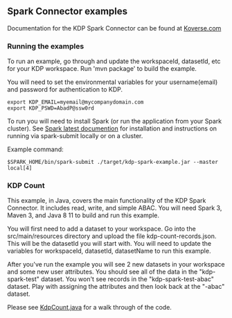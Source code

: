 ## Spark Connector examples

Documentation for the KDP Spark Connector can be found at [Koverse.com](https://documentation.koverse.com/)

### Running the examples

To run an example, go through and update the workspaceId, datasetId, etc for your KDP workspace. Run 'mvn package' to build the example. 

You will need to set the environmental variables for your username(email) and password for authentication to KDP.

```
export KDP_EMAIL=myemail@mycompanydomain.com
export KDP_PSWD=AbadP@ssw0rd
```

To run you will need to install Spark (or run the application from your Spark cluster). See [Spark latest documention](https://spark.apache.org/docs/latest/) for installation and instructions on running via spark-submit locally or on a cluster.

Example command:
```
$SPARK_HOME/bin/spark-submit ./target/kdp-spark-example.jar --master local[4]
```

### KDP Count

This example, in Java, covers the main functionality of the KDP Spark Connector. It includes read, write, and simple ABAC. You will need Spark 3, Maven 3, and Java 8 11 to build and run this example.

You will first need to add a dataset to your workspace. Go into the src/main/resources directory and upload the file kdp-count-records.json. This will be the datasetId you will start with. You will need to update the variables for workspaceId, datasetId, datasetName to run this example.

After you've run the example you will see 2 new datasets in your workspace and some new user attributes. You should see all of the data in the "kdp-spark-test" dataset. You won't see records in the "kdp-spark-test-abac" dataset. Play with assigning the attributes and then look back at the "-abac" dataset.

Please see [KdpCount.java](kdp-spark-count-example/src/main/java/com/koverse/spark/KdpCount.java) for a walk through of the code.